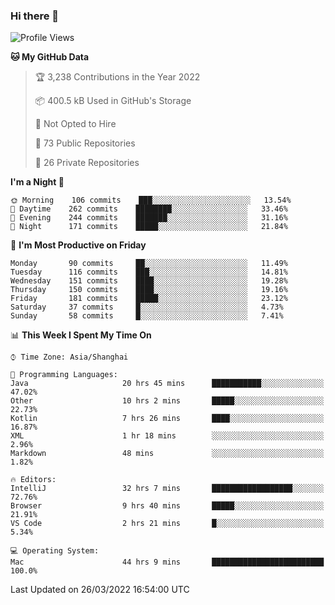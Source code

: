 ### Hi there 👋

<!--
**qbosen/qbosen** is a ✨ _special_ ✨ repository because its `README.md` (this file) appears on your GitHub profile.

Here are some ideas to get you started:

- 🔭 I’m currently working on ...
- 🌱 I’m currently learning ...
- 👯 I’m looking to collaborate on ...
- 🤔 I’m looking for help with ...
- 💬 Ask me about ...
- 📫 How to reach me: ...
- 😄 Pronouns: ...
- ⚡ Fun fact: ...
-->

<!--START_SECTION:waka-->
![Profile Views](http://img.shields.io/badge/Profile%20Views-1-blue)

**🐱 My GitHub Data** 

> 🏆 3,238 Contributions in the Year 2022
 > 
> 📦 400.5 kB Used in GitHub's Storage 
 > 
> 🚫 Not Opted to Hire
 > 
> 📜 73 Public Repositories 
 > 
> 🔑 26 Private Repositories  
 > 
**I'm a Night 🦉** 

```text
🌞 Morning    106 commits    ███░░░░░░░░░░░░░░░░░░░░░░   13.54% 
🌆 Daytime    262 commits    ████████░░░░░░░░░░░░░░░░░   33.46% 
🌃 Evening    244 commits    ███████░░░░░░░░░░░░░░░░░░   31.16% 
🌙 Night      171 commits    █████░░░░░░░░░░░░░░░░░░░░   21.84%

```
📅 **I'm Most Productive on Friday** 

```text
Monday       90 commits     ██░░░░░░░░░░░░░░░░░░░░░░░   11.49% 
Tuesday      116 commits    ███░░░░░░░░░░░░░░░░░░░░░░   14.81% 
Wednesday    151 commits    ████░░░░░░░░░░░░░░░░░░░░░   19.28% 
Thursday     150 commits    ████░░░░░░░░░░░░░░░░░░░░░   19.16% 
Friday       181 commits    █████░░░░░░░░░░░░░░░░░░░░   23.12% 
Saturday     37 commits     █░░░░░░░░░░░░░░░░░░░░░░░░   4.73% 
Sunday       58 commits     █░░░░░░░░░░░░░░░░░░░░░░░░   7.41%

```


📊 **This Week I Spent My Time On** 

```text
⌚︎ Time Zone: Asia/Shanghai

💬 Programming Languages: 
Java                     20 hrs 45 mins      ███████████░░░░░░░░░░░░░░   47.02% 
Other                    10 hrs 2 mins       █████░░░░░░░░░░░░░░░░░░░░   22.73% 
Kotlin                   7 hrs 26 mins       ████░░░░░░░░░░░░░░░░░░░░░   16.87% 
XML                      1 hr 18 mins        ░░░░░░░░░░░░░░░░░░░░░░░░░   2.96% 
Markdown                 48 mins             ░░░░░░░░░░░░░░░░░░░░░░░░░   1.82%

🔥 Editors: 
IntelliJ                 32 hrs 7 mins       ██████████████████░░░░░░░   72.76% 
Browser                  9 hrs 40 mins       █████░░░░░░░░░░░░░░░░░░░░   21.91% 
VS Code                  2 hrs 21 mins       █░░░░░░░░░░░░░░░░░░░░░░░░   5.34%

💻 Operating System: 
Mac                      44 hrs 9 mins       █████████████████████████   100.0%

```


 Last Updated on 26/03/2022 16:54:00 UTC
<!--END_SECTION:waka-->
